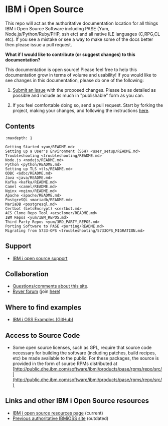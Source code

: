 # IBM i Open Source

This repo will act as the authoritative documentation location for all things
IBM i Open Source Software including PASE (Yum, Node.js/Python/Ruby/PHP, ssh
etc) and all native ILE languages (C,RPG,CL etc).  If you see a mistake or see a
way to make some of the docs better then please issue a pull request.

**What if I would like to contribute (or suggest changes) to this documentation?**

This documentation is open source! Please feel free to help this documentation
grow in terms of volume and usability! If you would like to see changes in this
documentation, please do one of the following:

1. [Submit an issue](https://github.com/IBM/ibmi-oss-docs/issues/new/choose) with the
  proposed changes. Please be as detailed as possible and include as much in
  "publishable" form as you can.

2. If you feel comfortable doing so, send a pull request. Start by forking the
  project, making your changes, and following the instructions
  [here](https://docs.github.com/en/pull-requests/collaborating-with-pull-requests/proposing-changes-to-your-work-with-pull-requests/creating-a-pull-request).

## Contents

```{toctree}
:maxdepth: 1

Getting Started <yum/README.md>
Setting up a User's Environment (SSH) <user_setup/README.md>
Troubleshooting <troubleshooting/README.md>
Node.js <nodejs/README.md>
Python <python/README.md>
Setting up TLS <tls/README.md>
ODBC <odbc/README.md>
Java <java/README.md>
Kafka <kafka/README.md>
Camel <camel/README.md>
Nginx <nginx/README.md>
Apache <apache/README.md>
PostgreSQL <mariadb/README.md>
MariaDB <postgresql.md>
Certbot (LetsEncrypt) <certbot.md>
ACS Clone Repo Tool <acscloner/README.md>
IBM Repos <yum/IBM_REPOS.md>
Third Party Repos <yum/3RD_PARTY_REPOS.md>
Porting Software to PASE <porting/README.md>
Migrating from 5733-OPS <troubleshooting/5733OPS_MIGRATION.md>
```

## Support

- [IBM i open source support](http://ibm.biz/ibmi-oss-support)

## Collaboration

- [Questions/comments about this site](https://github.com/IBM/ibmi-oss-docs/issues/new/choose).
- [Ryver forum](http://ibm.biz/ibmioss-chat) (join [here](http://ibm.biz/ibmioss-chat-join))

## Where to find examples

- [IBM i OSS Examples (GitHub)](http://github.com/IBM/ibmi-oss-examples)

## Access to Source Code

- Some open source licenses, such as GPL, require that source code necessary
for building the software (including patches, build recipes, etc) be made
available to the public. For these packages, the source is provided in the form
of source RPMs distributed at
[http://public.dhe.ibm.com/software/ibmi/products/pase/rpms/repo/src/](http://public.dhe.ibm.com/software/ibmi/products/pase/rpms/repo/src/)

## Links and other IBM i Open Source resources

- [IBM i open source resources page](http://ibm.biz/ibmioss) (current)
- [Previous authoritative IBMiOSS site](https://www.ibm.com/developerworks/community/wikis/home?lang=en#!/wiki/IBM%20i%20Technology%20Updates/page/Open%20Source%20Technologies) (outdated)
